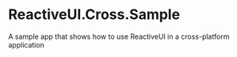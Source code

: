 ReactiveUI.Cross.Sample
=======================

A sample app that shows how to use ReactiveUI in a cross-platform application
